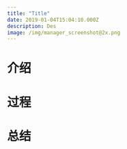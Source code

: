 ```yaml
---
title: "Title"
date: 2019-01-04T15:04:10.000Z
description: Des
image: /img/manager_screenshot@2x.png
---
```


# 介绍

# 过程

# 总结